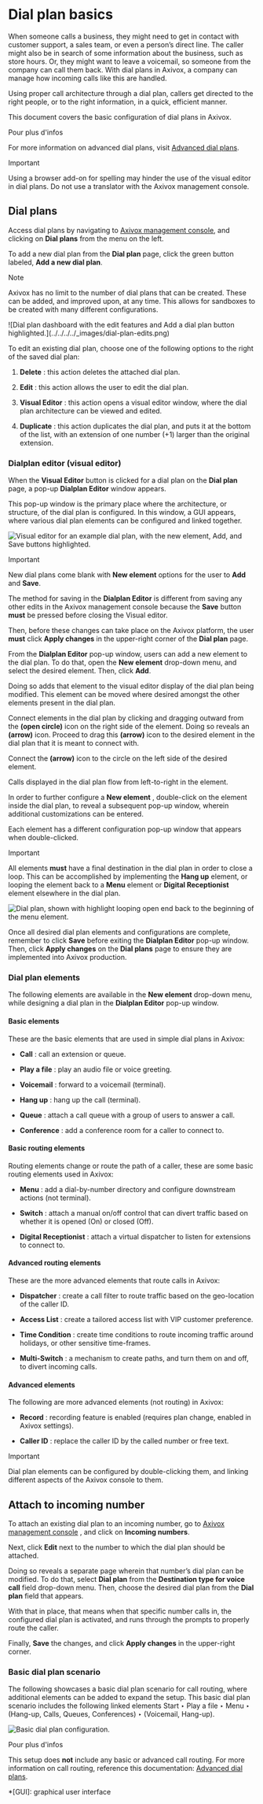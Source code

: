 # Dial plan basics

When someone calls a business, they might need to get in contact with customer
support, a sales team, or even a person’s direct line. The caller might also
be in search of some information about the business, such as store hours. Or,
they might want to leave a voicemail, so someone from the company can call
them back. With dial plans in Axivox, a company can manage how incoming calls
like this are handled.

Using proper call architecture through a dial plan, callers get directed to
the right people, or to the right information, in a quick, efficient manner.

This document covers the basic configuration of dial plans in Axivox.

<div class="alert alert-secondary">
<p class="alert-title">
Pour plus d'infos</p><p>For more information on advanced dial plans, visit <a href="dial_plan_advanced">Advanced dial plans</a>.</p>
</div> <div class="alert alert-warning">
<p class="alert-title">
Important</p><p>Using a browser add-on for spelling may hinder the use of the visual editor in dial plans. Do not
use a translator with the Axivox management console.</p>
</div>

## Dial plans

Access dial plans by navigating to [Axivox management
console](https://manage.axivox.com), and clicking on **Dial plans** from the
menu on the left.

To add a new dial plan from the **Dial plan** page, click the green button
labeled, **Add a new dial plan**.

<div class="alert alert-primary">
<p class="alert-title">
Note</p><p>Axivox has no limit to the number of dial plans that can be created. These can be added, and
improved upon, at any time. This allows for sandboxes to be created with many different
configurations.</p>
</div> ![Dial plan dashboard with the edit features and Add a
dial plan button highlighted.](../../../../_images/dial-plan-edits.png)

To edit an existing dial plan, choose one of the following options to the
right of the saved dial plan:

  1. **Delete** : this action deletes the attached dial plan.

  2. **Edit** : this action allows the user to edit the dial plan.

  3. **Visual Editor** : this action opens a visual editor window, where the dial plan architecture can be viewed and edited.

  4. **Duplicate** : this action duplicates the dial plan, and puts it at the bottom of the list, with an extension of one number (+1) larger than the original extension.

### Dialplan editor (visual editor)

When the **Visual Editor** button is clicked for a dial plan on the **Dial
plan** page, a pop-up **Dialplan Editor** window appears.

This pop-up window is the primary place where the architecture, or structure,
of the dial plan is configured. In this window, a GUI appears, where various
dial plan elements can be configured and linked together.

![Visual editor for an example dial plan, with the new element, Add, and Save
buttons highlighted.](../../../../_images/dial-plan-visual.png)
<div class="alert alert-warning">
<p class="alert-title">
Important</p><p>New dial plans come blank with <b>New element</b> options for the user to <b>Add</b>
and <b>Save</b>.</p>
<p>The method for saving in the <b>Dialplan Editor</b> is different from saving any other edits
in the Axivox management console because the <b>Save</b> button <b>must</b> be pressed before
closing the Visual editor.</p>
<p>Then, before these changes can take place on the Axivox platform, the user <b>must</b> click
<b>Apply changes</b> in the upper-right corner of the <b>Dial plan</b> page.</p>
</div>

From the **Dialplan Editor** pop-up window, users can add a new element to the
dial plan. To do that, open the **New element** drop-down menu, and select the
desired element. Then, click **Add**.

Doing so adds that element to the visual editor display of the dial plan being
modified. This element can be moved where desired amongst the other elements
present in the dial plan.

Connect elements in the dial plan by clicking and dragging outward from the
**(open circle)** icon on the right side of the element. Doing so reveals an
**(arrow)** icon. Proceed to drag this **(arrow)** icon to the desired element
in the dial plan that it is meant to connect with.

Connect the **(arrow)** icon to the circle on the left side of the desired
element.

Calls displayed in the dial plan flow from left-to-right in the element.

In order to further configure a **New element** , double-click on the element
inside the dial plan, to reveal a subsequent pop-up window, wherein additional
customizations can be entered.

Each element has a different configuration pop-up window that appears when
double-clicked.

<div class="alert alert-warning">
<p class="alert-title">
Important</p><p>All elements <b>must</b> have a final destination in the dial plan in order to close a loop. This
can be accomplished by implementing the <b>Hang up</b> element, or looping the element back
to a <b>Menu</b> element or <b>Digital Receptionist</b> element elsewhere in the dial
plan.</p>
<img alt="Dial plan, shown with highlight looping open end back to the beginning of the menu element." class="align-center" src="../../../../_images/loop-back.png"/>
</div>

Once all desired dial plan elements and configurations are complete, remember
to click **Save** before exiting the **Dialplan Editor** pop-up window. Then,
click **Apply changes** on the **Dial plans** page to ensure they are
implemented into Axivox production.

### Dial plan elements

The following elements are available in the **New element** drop-down menu,
while designing a dial plan in the **Dialplan Editor** pop-up window.

#### Basic elements

These are the basic elements that are used in simple dial plans in Axivox:

  * **Call** : call an extension or queue.

  * **Play a file** : play an audio file or voice greeting.

  * **Voicemail** : forward to a voicemail (terminal).

  * **Hang up** : hang up the call (terminal).

  * **Queue** : attach a call queue with a group of users to answer a call.

  * **Conference** : add a conference room for a caller to connect to.

#### Basic routing elements

Routing elements change or route the path of a caller, these are some basic
routing elements used in Axivox:

  * **Menu** : add a dial-by-number directory and configure downstream actions (not terminal).

  * **Switch** : attach a manual on/off control that can divert traffic based on whether it is opened (On) or closed (Off).

  * **Digital Receptionist** : attach a virtual dispatcher to listen for extensions to connect to.

#### Advanced routing elements

These are the more advanced elements that route calls in Axivox:

  * **Dispatcher** : create a call filter to route traffic based on the geo-location of the caller ID.

  * **Access List** : create a tailored access list with VIP customer preference.

  * **Time Condition** : create time conditions to route incoming traffic around holidays, or other sensitive time-frames.

  * **Multi-Switch** : a mechanism to create paths, and turn them on and off, to divert incoming calls.

#### Advanced elements

The following are more advanced elements (not routing) in Axivox:

  * **Record** : recording feature is enabled (requires plan change, enabled in Axivox settings).

  * **Caller ID** : replace the caller ID by the called number or free text.

<div class="alert alert-warning">
<p class="alert-title">
Important</p><p>Dial plan elements can be configured by double-clicking them, and linking different aspects of
the Axivox console to them.</p>
</div>

## Attach to incoming number

To attach an existing dial plan to an incoming number, go to [Axivox
management console](https://manage.axivox.com) , and click on **Incoming
numbers**.

Next, click **Edit** next to the number to which the dial plan should be
attached.

Doing so reveals a separate page wherein that number’s dial plan can be
modified. To do that, select **Dial plan** from the **Destination type for
voice call** field drop-down menu. Then, choose the desired dial plan from the
**Dial plan** field that appears.

With that in place, that means when that specific number calls in, the
configured dial plan is activated, and runs through the prompts to properly
route the caller.

Finally, **Save** the changes, and click **Apply changes** in the upper-right
corner.

### Basic dial plan scenario

The following showcases a basic dial plan scenario for call routing, where
additional elements can be added to expand the setup. This basic dial plan
scenario includes the following linked elements Start ‣ Play a file ‣ Menu ‣
(Hang-up, Calls, Queues, Conferences) ‣ (Voicemail, Hang-up).

![Basic dial plan configuration.](../../../../_images/basic-scenario.png)
<div class="alert alert-secondary">
<p class="alert-title">
Pour plus d'infos</p><p>This setup does <b>not</b> include any basic or advanced call routing. For more information on call
routing, reference this documentation: <a href="dial_plan_advanced">Advanced dial plans</a>.</p>
</div>

  *[GUI]: graphical user interface

